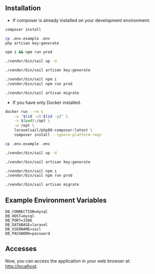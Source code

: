 ## Installation

* If composer is already installed on your development environment.

```Bash
composer install

cp .env.example .env
php artisan key:generate

npm i && npm run prod

./vendor/bin/sail up -d

./vendor/bin/sail artisan key:generate

./vendor/bin/sail npm i
./vendor/bin/sail npm run prod

./vendor/bin/sail artisan migrate

```

* If you have only Docker installed.

```Bash
docker run --rm \
    -u "$(id -u):$(id -g)" \
    -v $(pwd):/opt \
    -w /opt \
    laravelsail/php80-composer:latest \
    composer install --ignore-platform-reqs

cp .env.example .env

./vendor/bin/sail up -d

./vendor/bin/sail artisan key:generate

./vendor/bin/sail npm i
./vendor/bin/sail npm run prod

./vendor/bin/sail artisan migrate
```

## Example Environment Variables
```
DB_CONNECTION=mysql
DB_HOST=mysql
DB_PORT=3306
DB_DATABASE=laravel
DB_USERNAME=sail
DB_PASSWORD=password
```


## Accesses

Now, you can access the application in your web browser at: [http://localhost](http://localhost).
